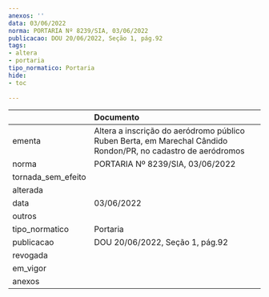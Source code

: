 ```yaml
---
anexos: ''
data: 03/06/2022
norma: PORTARIA Nº 8239/SIA, 03/06/2022
publicacao: DOU 20/06/2022, Seção 1, pág.92
tags:
- altera
- portaria
tipo_normatico: Portaria
hide: 
- toc 
 
---
```


|                    | Documento                                                                                                     |
|:-------------------|:--------------------------------------------------------------------------------------------------------------|
| ementa             | Altera a inscrição do aeródromo público Ruben Berta, em Marechal Cândido Rondon/PR, no cadastro de aeródromos |
| norma              | PORTARIA Nº 8239/SIA, 03/06/2022                                                                              |
| tornada_sem_efeito |                                                                                                               |
| alterada           |                                                                                                               |
| data               | 03/06/2022                                                                                                    |
| outros             |                                                                                                               |
| tipo_normatico     | Portaria                                                                                                      |
| publicacao         | DOU 20/06/2022, Seção 1, pág.92                                                                               |
| revogada           |                                                                                                               |
| em_vigor           |                                                                                                               |
| anexos             |                                                                                                               |